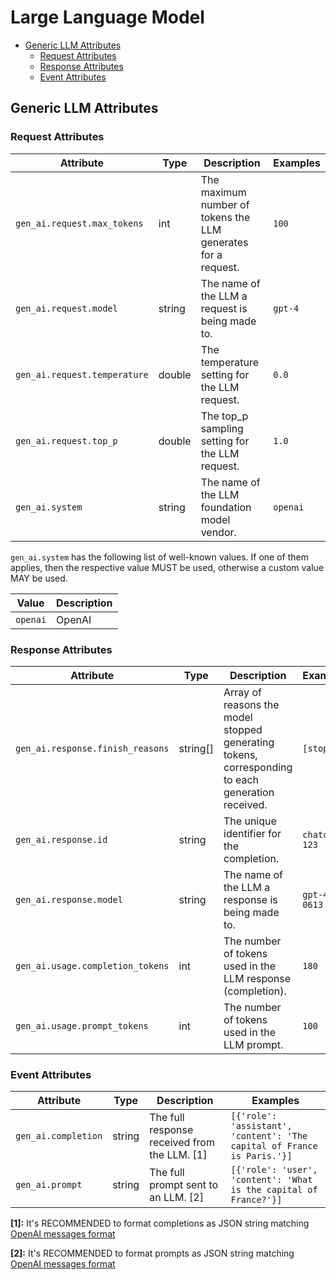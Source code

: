 <!--- Hugo front matter used to generate the website version of this page:
linkTitle: LLM
--->

# Large Language Model

<!-- toc -->

- [Generic LLM Attributes](#generic-llm-attributes)
  - [Request Attributes](#request-attributes)
  - [Response Attributes](#response-attributes)
  - [Event Attributes](#event-attributes)

<!-- tocstop -->

## Generic LLM Attributes

### Request Attributes

<!-- semconv registry.gen_ai(omit_requirement_level,tag=llm-generic-request) -->
| Attribute  | Type | Description  | Examples  |
|---|---|---|---|
| `gen_ai.request.max_tokens` | int | The maximum number of tokens the LLM generates for a request. | `100` |
| `gen_ai.request.model` | string | The name of the LLM a request is being made to. | `gpt-4` |
| `gen_ai.request.temperature` | double | The temperature setting for the LLM request. | `0.0` |
| `gen_ai.request.top_p` | double | The top_p sampling setting for the LLM request. | `1.0` |
| `gen_ai.system` | string | The name of the LLM foundation model vendor. | `openai` |

`gen_ai.system` has the following list of well-known values. If one of them applies, then the respective value MUST be used, otherwise a custom value MAY be used.

| Value  | Description |
|---|---|
| `openai` | OpenAI |
<!-- endsemconv -->

### Response Attributes

<!-- semconv registry.gen_ai(omit_requirement_level,tag=llm-generic-response) -->
| Attribute  | Type | Description  | Examples  |
|---|---|---|---|
| `gen_ai.response.finish_reasons` | string[] | Array of reasons the model stopped generating tokens, corresponding to each generation received. | `[stop]` |
| `gen_ai.response.id` | string | The unique identifier for the completion. | `chatcmpl-123` |
| `gen_ai.response.model` | string | The name of the LLM a response is being made to. | `gpt-4-0613` |
| `gen_ai.usage.completion_tokens` | int | The number of tokens used in the LLM response (completion). | `180` |
| `gen_ai.usage.prompt_tokens` | int | The number of tokens used in the LLM prompt. | `100` |
<!-- endsemconv -->

### Event Attributes

<!-- semconv registry.gen_ai(omit_requirement_level,tag=llm-generic-events) -->
| Attribute  | Type | Description  | Examples  |
|---|---|---|---|
| `gen_ai.completion` | string | The full response received from the LLM. [1] | `[{'role': 'assistant', 'content': 'The capital of France is Paris.'}]` |
| `gen_ai.prompt` | string | The full prompt sent to an LLM. [2] | `[{'role': 'user', 'content': 'What is the capital of France?'}]` |

**[1]:** It's RECOMMENDED to format completions as JSON string matching [OpenAI messages format](https://platform.openai.com/docs/guides/text-generation)

**[2]:** It's RECOMMENDED to format prompts as JSON string matching [OpenAI messages format](https://platform.openai.com/docs/guides/text-generation)
<!-- endsemconv -->